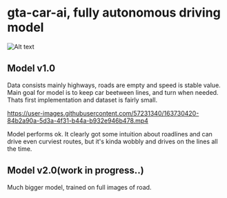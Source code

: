 # gta-car-ai, fully autonomous driving model

![Alt text](https://github.com/MrKubul/gta-car-ai/blob/main/Asset/car.png)
## Model v1.0
Data consists mainly highways, roads are empty and speed is stable value. Main goal for model is to keep car beetween lines, and turn when needed. Thats first implementation and dataset is fairly small.

https://user-images.githubusercontent.com/57231340/163730420-84b2a90a-5d3a-4f31-b44a-b932e946b478.mp4

Model performs ok. It clearly got some intuition about roadlines and can drive even curviest routes, but it's kinda wobbly and drives on the lines all the time.

## Model v2.0(work in progress..)
Much bigger model, trained on full images of road.
